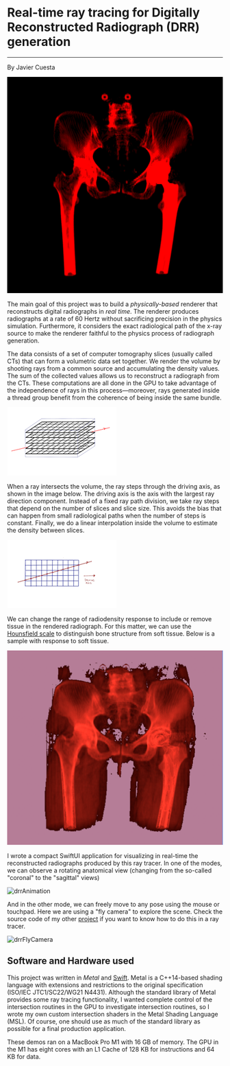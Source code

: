 # Real-time ray tracing for Digitally Reconstructed Radiograph (DRR) generation


------------
By Javier Cuesta

![RTracerDRRGenerator](demo/mainDrr.png)

The main goal of this project was to build a *physically-based* renderer that reconstructs digital radiographs in *real time*. The renderer produces radiographs at a rate of 60 Hertz without sacrificing precision in the physics simulation. Furthermore, it considers the exact radiological path of the x-ray source to make the renderer faithful to the physics process of radiograph generation.

The data consists of a set of computer tomography slices (usually called CTs) that can form a volumetric data set together. We render the volume by shooting rays from a common source and accumulating the density values. The sum of the collected values allows us to reconstruct a radiograph from the CTs. These computations are all done in the GPU to take advantage of the independence of rays in this process—moreover, rays generated inside a thread group benefit from the coherence of being inside the same bundle. 

![ctVolume](demo/ctVolume.png)

When a ray intersects the volume, the ray steps through the driving axis, as shown in the image below. The driving axis is the axis with the largest ray direction component. Instead of a fixed ray path division, we take ray steps that depend on the number of slices and slice size. This avoids the bias that can happen from small radiological paths when the number of steps is constant. Finally, we do a linear interpolation inside the volume to estimate the density between slices.


![drivingAxis](demo/drivingAxis.png)

We can change the range of radiodensity response to include or remove tissue in the rendered radiograph. For this matter, we can use the [Hounsfield scale](https://en.wikipedia.org/wiki/Hounsfield_scale) to distinguish bone structure from soft tissue. Below is a sample with response to soft tissue.


![softTissue](demo/soft-tissue.png)


I wrote a compact SwiftUI application for visualizing in real-time the reconstructed radiographs produced by this ray tracer. In one of the modes, we can observe a rotating anatomical view (changing from the so-called "coronal" to the "sagittal" views) 

![drrAnimation](demo/drrAnimation.gif)

And in the other mode, we can freely move to any pose using the mouse or touchpad. Here we are using a "fly camera" to explore the scene. Check the source code of my other [project](https://github.com/jcubit/VRTracerSample) if you want to know how to do this in a ray tracer.

![drrFlyCamera](demo/drrFlyCamera.gif)

## Software and Hardware used

This project was written in *Metal* and [Swift](https://www.swift.org/about/). Metal is a C++14-based shading language with extensions and restrictions to the original specification (ISO/IEC JTC1/SC22/WG21 N4431). Although the standard library of Metal provides some ray tracing functionality, I wanted complete control of the intersection routines in the GPU to investigate intersection routines, so I wrote my own custom intersection shaders in the Metal Shading Language (MSL). Of course, one should use as much of the standard library as possible for a final production application. 

These demos ran on a MacBook Pro M1 with 16 GB of memory. The GPU in the M1 has eight cores with an L1 Cache of 128 KB for instructions and 64 KB for data.



